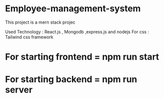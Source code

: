 # Employee-management-system
This project is a mern stack projec

Used Technology : 
React.js , Mongodb ,express.js and nodejs
For css  : 
Tailwind css framework
# For starting frontend = npm run start
# For starting backend = npm run server
